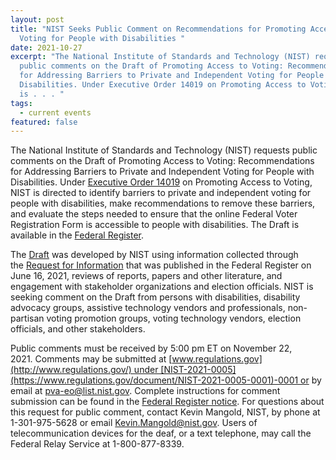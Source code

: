 ```yaml
---
layout: post
title: "NIST Seeks Public Comment on Recommendations for Promoting Access to
  Voting for People with Disabilities "
date: 2021-10-27
excerpt: "The National Institute of Standards and Technology (NIST) requests
  public comments on the Draft of Promoting Access to Voting: Recommendations
  for Addressing Barriers to Private and Independent Voting for People with
  Disabilities. Under Executive Order 14019 on Promoting Access to Voting, NIST
  is . . . "
tags:
  - current events
featured: false
---
```

The National Institute of Standards and Technology (NIST) requests public comments on the Draft of Promoting Access to Voting: Recommendations for Addressing Barriers to Private and Independent Voting for People with Disabilities. Under [Executive Order 14019](https://www.federalregister.gov/executive-order/14019) on Promoting Access to Voting, NIST is directed to identify barriers to private and independent voting for people with disabilities, make recommendations to remove these barriers, and evaluate the steps needed to ensure that the online Federal Voter Registration Form is accessible to people with disabilities. The Draft is available in the [Federal Register](https://www.federalregister.gov/documents/2021/10/21/2021-22757/draft-of-promoting-access-to-voting-recommendations-for-addressing-barriers-to-private-and). 

The [Draft](https://www.regulations.gov/document/NIST-2021-0005-0002) was developed by NIST using information collected through the [Request for Information](https://federalregister.gov/d/2021-12619) that was published in the Federal Register on June 16, 2021, reviews of reports, papers and other literature, and engagement with stakeholder organizations and election officials. NIST is seeking comment on the Draft from persons with disabilities, disability advocacy groups, assistive technology vendors and professionals, non-partisan voting promotion groups, voting technology vendors, election officials, and other stakeholders. 

Public comments must be received by 5:00 pm ET on November 22, 2021. Comments may be submitted at [www.regulations.gov](http://www.regulations.gov/) under [NIST-2021-0005](https://www.regulations.gov/document/NIST-2021-0005-0001)-0001 or by email at [pva-eo@list.nist.gov](mailto:pva-eo@list.nist.gov). Complete instructions for comment submission can be found in the [Federal Register notice](https://federalregister.gov/d/2021-23309). For questions about this request for public comment, contact Kevin Mangold, NIST, by phone at 1-301-975-5628 or email [Kevin.Mangold@nist.gov](mailto:Kevin.Mangold@nist.gov). Users of telecommunication devices for the deaf, or a text telephone, may call the Federal Relay Service at 1-800-877-8339.